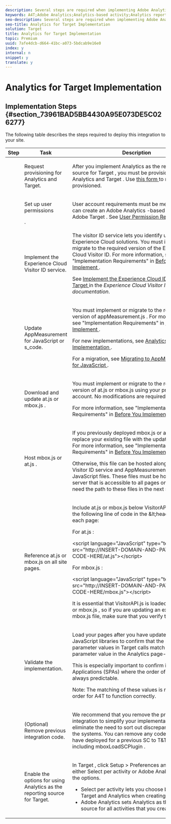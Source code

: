 ```yaml
---
description: Several steps are required when implementing Adobe Analytics as the reporting source for Target (A4T).
keywords: A4T;Adobe Analytics;Analytics-based activity;Analytics report suite;report suite;Analytics Target integration;configure report suite
seo-description: Several steps are required when implementing Adobe Analytics as the reporting source for Target (A4T).
seo-title: Analytics for Target Implementation
solution: Target
title: Analytics for Target Implementation
topic: Premium
uuid: 7afe4dcb-d664-41bc-a073-5bdcab9e16e0
index: y
internal: n
snippet: y
translate: y
---
```


# Analytics for Target Implementation


## Implementation Steps {#section_73961BAD5BB4430A95E073DE5C026277}

The following table describes the steps required to deploy this integration to your site. 

<table id="table_1683413EA0E34DBC9291832647B68E96"> 
 <thead> 
  <tr> 
   <th colname="col01" class="entry"> Step </th> 
   <th colname="col1" class="entry"> Task </th> 
   <th colname="col2" class="entry"> Description </th> 
  </tr> 
 </thead>
 <tbody> 
  <tr> 
   <td colname="col01"> <img href="../../assets/step1_icon.png" id="image_21F30BBFC0A249F8B0E1A50EBBEED77D" /> </td> 
   <td colname="col1"> <p>Request provisioning for Analytics and Target. </p> </td> 
   <td colname="col2"> <p>After you implement <span class="keyword"> Analytics </span> as the reporting source for <span class="keyword"> Target </span>, you must be provisioned for <span class="keyword"> Analytics </span> and <span class="keyword"> Target </span>. Use <a href="http://www.adobe.com/go/audiences" format="http" scope="external"> this form </a> to request to be provisioned. </p> </td> 
  </tr> 
  <tr> 
   <td colname="col01"> <img href="../../assets/step2_icon.png" id="image_76B61DEABE3849CCB39135FDD7399EAA" /> </td> 
   <td colname="col1"> <p>Set up user permissions </p>. </td> 
   <td colname="col2"> <p>User account requirements must be met before you can create an <span class="keyword"> Adobe Analytics </span>-based activity in <span class="keyword"> Adobe Target </span>. See <a href="c_account_reqs.md#concept_4BC06CAB00BF46FF9362AFE98656B083" format="dita" scope="local"> User Permission Requirements </a>. </p> </td> 
  </tr> 
  <tr> 
   <td colname="col01"> <img href="../../assets/step3_icon.png" id="image_9933AC9D3A884BD9814A6B697610CAE9" /> </td> 
   <td colname="col1"> <p>Implement the Experience Cloud Visitor ID service. </p> </td> 
   <td colname="col2"> <p>The visitor ID service lets you identify users across <span class="keyword"> Experience Cloud </span> solutions. You must implement or migrate to the required version of the Experience Cloud Visitor ID. For more information, see "Implementation Requirements" in <a href="c_before_implement.md#concept_046BC89C03044417A30B63CE34C22543" format="dita" scope="local"> Before You Implement </a>. </p> <p>See <a href="https://marketing.adobe.com/resources/help/en_US/mcvid/mcvid-setup-target.html" format="html" scope="external"> Implement the Experience Cloud ID Service for Target </a> in the <i>Experience Cloud Visitor ID Service documentation</i>. </p> </td> 
  </tr> 
  <tr> 
   <td colname="col01"> <img href="../../assets/step4_icon.png" id="image_844E896941E2489A943BE10AD710ED36" /> </td> 
   <td colname="col1"> <p>Update AppMeasurement for JavaScript or s_code. </p> </td> 
   <td colname="col2"> <p>You must implement or migrate to the required version of <span class="codeph"> appMeasurement.js </span>. For more information, see "Implementation Requirements" in <a href="c_before_implement.md#concept_046BC89C03044417A30B63CE34C22543" format="dita" scope="local"> Before You Implement </a>. </p> <p>For new implementations, see <a href="https://marketing.adobe.com/resources/help/en_US/sc/implement/?f=js_implementation" format="https" scope="external"> Analytics JavaScript Implementation </a>. </p> <p>For a migration, see <a href="https://marketing.adobe.com/resources/help/en_US/sc/implement/?f=appmeasure_mjs_migrate" format="http" scope="external"> Migrating to AppMeasurement for JavaScript </a>. </p> </td> 
  </tr> 
  <tr> 
   <td colname="col01"> <img href="../../assets/step5_icon.png" id="image_1C4293CA98F04EE2ADA69EAB95BDE8B1" /> </td> 
   <td colname="col1"> <p>Download and update <span class="codeph"> at.js </span> or <span class="codeph"> mbox.js </span>. </p> </td> 
   <td colname="col2"> <p>You must implement or migrate to the required version of <span class="codeph"> at.js </span> or <span class="codeph"> mbox.js </span> using your production account. No modifications are required on the code. </p> <p>For more information, see "Implementation Requirements" in <a href="c_before_implement.md#concept_046BC89C03044417A30B63CE34C22543" format="dita" scope="local"> Before You Implement </a>. </p> </td> 
  </tr> 
  <!-- <row> <entry colname="col01"><image href="graphics/step3_icon.png" id="image_02CFDC007BF1486AA312698EBFFA79F7"></image> </entry> <entry colname="col1"> <p>Edit <codeph>mbox.js</codeph> </p> </entry> <entry colname="col2"> <p>On the <uicontrol>Mbox Edit</uicontrol> page in Adobe Target, add the following code to the <uicontrol>Extra JavaScript</uicontrol> portion of your <codeph>mbox.js</codeph> file: </p> <codeblock outputclass="syntax javascript">document.write('&lt;script&nbsp;src="'&nbsp;+&nbsp;document.location.protocol&nbsp;+&nbsp;'//cdn.tt.omtrdc.net/cdn/target.js"&gt;&lt;/script&gt;');</codeblock> </entry> </row> --> 
  <tr> 
   <td colname="col01"> <img href="../../assets/step6_icon.png" id="image_C17DA86A4D9A483DB862F5970A1EEEF1" /> </td> 
   <td colname="col1"> <p>Host <span class="codeph"> mbox.js </span> or <span class="codeph"> at.js </span>. </p> </td> 
   <td colname="col2"> <p>If you previously deployed <span class="codeph"> mbox.js </span> or <span class="codeph"> at.js </span>, you can replace your existing file with the updated version. For more information, see "Implementation Requirements" in <a href="c_before_implement.md#concept_046BC89C03044417A30B63CE34C22543" format="dita" scope="local"> Before You Implement </a>. </p> <p>Otherwise, this file can be hosted along with the Visitor ID service and AppMeasurement for JavaScript files. These files must be hosted on a web server that is accessible to all pages on your site. You need the path to these files in the next step. </p> </td> 
  </tr> 
  <tr> 
   <td colname="col01"> <img href="../../assets/step7_icon.png" id="image_CA8C5C4F0B7C40CEBFD7725663EE7BFD" /> </td> 
   <td colname="col1"> <p>Reference <span class="codeph"> at.js </span> or <span class="codeph"> mbox.js </span> on all site pages. </p> </td> 
   <td colname="col2"> <p> Include <span class="codeph"> at.js </span> or <span class="codeph"> mbox.js </span> below <span class="codeph"> VisitorAPI.js </span> by adding the following line of code in the <span class="codeph"> &amp;lt;head&amp;gt; </span> tag on each page: </p> <p>For <span class="codeph"> at.js </span>: </p> 
    <codeblock class="syntax html">
      &lt;script&nbsp;language="JavaScript"&nbsp;type="text/javascript"&nbsp; 
     src="http://INSERT-DOMAIN-AND-PATH-TO-CODE-HERE/at.js"&gt;&lt;/script&gt; 
    </codeblock> <p>For <span class="codeph"> mbox.js </span>: </p> 
    <codeblock class="syntax html">
      &lt;script&nbsp;language="JavaScript"&nbsp;type="text/javascript"&nbsp; 
     src="http://INSERT-DOMAIN-AND-PATH-TO-CODE-HERE/mbox.js"&gt;&lt;/script&gt; 
    </codeblock> <p>It is essential that <span class="codeph"> VisitorAPI.js </span> is loaded before <span class="codeph"> at.js </span> or <span class="codeph"> mbox.js </span>, so if you are updating an existing <span class="codeph"> at.js </span> or <span class="codeph"> mbox.js </span> file, make sure that you verify the load order. </p> </td> 
  </tr> 
  <tr> 
   <td colname="col01"> <img href="../../assets/step8_icon.png" id="image_D44ABBFE1308454B955F733D2E6C88EA" /> </td> 
   <td colname="col1"> <p>Validate the implementation. </p> </td> 
   <td colname="col2"> <p>Load your pages after you have updated the JavaScript libraries to confirm that the <span class="codeph"> mboxMCSDID </span> parameter values in Target calls match the <span class="codeph"> sdid </span> parameter value in the Analytics page-view call. </p> <p>This is especially important to confirm in Single Page Applications (SPAs) where the order of calls is not always predictable. </p> <p> <p>Note:  The matching of these values is required in order for A4T to function correctly. </p> </p> </td> 
  </tr> 
  <tr> 
   <td colname="col01"> <img href="../../assets/step9_icon.png" id="image_57C8A469F046405D87CEEECBD8B37815" /> </td> 
   <td colname="col1"> <p>(Optional) Remove previous integration code. </p> </td> 
   <td colname="col2"> <p>We recommend that you remove the previous integration to simplify your implementation and eliminate the need to sort out discrepancies between the systems. You can remove any code you might have deployed for a previous SC to T&amp;T integration, including <span class="codeph"> mboxLoadSCPlugin </span>. </p> </td> 
  </tr> 
  <tr> 
   <td colname="col01"> <img href="../../assets/step10_icon.png" id="image_9F30EFDCBBE140368431A18F39B50DE5" /> </td> 
   <td colname="col1"> <p>Enable the options for using Analytics as the reporting source for Target. </p> </td> 
   <td colname="col2"> <p>In <span class="keyword"> Target </span>, click <span class="uicontrol"> Setup </span> &gt; <span class="uicontrol"> Preferences </span> and choose either <span class="uicontrol"> Select per activity </span> or <span class="uicontrol"> Adobe Analytics </span> to enable the options. </p> <p> 
     <ul id="ul_151FF5A080E14A10879710E599626DD6"> 
      <li id="li_25DB177CEC6142A9A5039D0A6E892BEB"> <span class="uicontrol"> Select per activity </span> lets you choose between <span class="keyword"> Target </span> and <span class="keyword"> Analytics </span> when creating each activity. </li> 
      <li id="li_DFD453742EA245DBB827E6F3C02362D4"> <span class="uicontrol"> Adobe Analytics </span> sets <span class="keyword"> Analytics </span> as the reporting source for all activities that you create. </li> 
     </ul> </p> </td> 
  </tr> 
 </tbody> 
</table>

